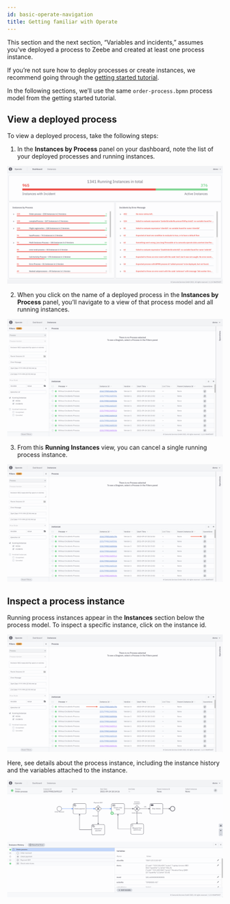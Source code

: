 ```yaml
---
id: basic-operate-navigation
title: Getting familiar with Operate
---
```


This section and the next section, “Variables and incidents,” assumes you’ve deployed a process to Zeebe and created at least one process instance. 

If you’re not sure how to deploy processes or create instances, we recommend going through the [getting started tutorial](/guides/getting-started/model-your-first-process.md).

In the following sections, we’ll use the same `order-process.bpmn` process model from the getting started tutorial. 

## View a deployed process

To view a deployed process, take the following steps:

1. In the **Instances by Process** panel on your dashboard, note the list of your deployed processes and running instances. 

![operate-view-process](../img/operate-introduction_light.png)

2. When you click on the name of a deployed process in the **Instances by Process** panel, you’ll navigate to a view of that process model and all running instances.

![operate-view-process](./img/operate-view-process_light.png)

3. From this **Running Instances** view, you can cancel a single running process instance. 

![operate-cancel-process-instance](./img/operate-view-process-cancel_light.png)

## Inspect a process instance

Running process instances appear in the **Instances** section below the process model. To inspect a specific instance, click on the instance id. 

![operate-inspect-instance](./img/operate-process-instance-id_light.png)

Here, see details about the process instance, including the instance history and the variables attached to the instance.

![operate-view-instance-detail](./img/operate-view-instance-detail_light.png)


